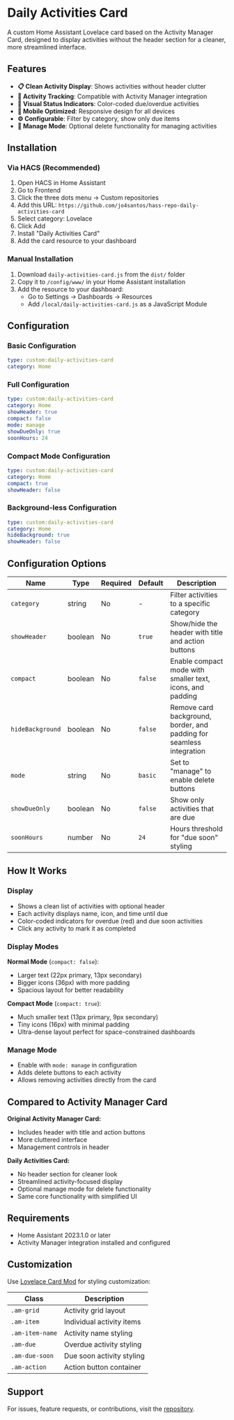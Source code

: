# Daily Activities Card

A custom Home Assistant Lovelace card based on the Activity Manager Card, designed to display activities without the header section for a cleaner, more streamlined interface.

## Features

- **📋 Clean Activity Display**: Shows activities without header clutter
- **🎯 Activity Tracking**: Compatible with Activity Manager integration
- **🎨 Visual Status Indicators**: Color-coded due/overdue activities
- **📱 Mobile Optimized**: Responsive design for all devices
- **⚙️ Configurable**: Filter by category, show only due items
- **🔧 Manage Mode**: Optional delete functionality for managing activities

## Installation

### Via HACS (Recommended)

1. Open HACS in Home Assistant
2. Go to Frontend
3. Click the three dots menu → Custom repositories
4. Add this URL: `https://github.com/jo4santos/hass-repo-daily-activities-card`
5. Select category: Lovelace
6. Click Add
7. Install "Daily Activities Card"
8. Add the card resource to your dashboard

### Manual Installation

1. Download `daily-activities-card.js` from the `dist/` folder
2. Copy it to `/config/www/` in your Home Assistant installation
3. Add the resource to your dashboard:
   - Go to Settings → Dashboards → Resources
   - Add `/local/daily-activities-card.js` as a JavaScript Module

## Configuration

### Basic Configuration

```yaml
type: custom:daily-activities-card
category: Home
```

### Full Configuration

```yaml
type: custom:daily-activities-card
category: Home
showHeader: true
compact: false
mode: manage
showDueOnly: true
soonHours: 24
```

### Compact Mode Configuration

```yaml
type: custom:daily-activities-card
category: Home
compact: true
showHeader: false
```

### Background-less Configuration

```yaml
type: custom:daily-activities-card
category: Home
hideBackground: true
showHeader: false
```

## Configuration Options

| Name | Type | Required | Default | Description |
|------|------|----------|---------|-------------|
| `category` | string | No | - | Filter activities to a specific category |
| `showHeader` | boolean | No | `true` | Show/hide the header with title and action buttons |
| `compact` | boolean | No | `false` | Enable compact mode with smaller text, icons, and padding |
| `hideBackground` | boolean | No | `false` | Remove card background, border, and padding for seamless integration |
| `mode` | string | No | `basic` | Set to "manage" to enable delete buttons |
| `showDueOnly` | boolean | No | `false` | Show only activities that are due |
| `soonHours` | number | No | `24` | Hours threshold for "due soon" styling |

## How It Works

### Display
- Shows a clean list of activities with optional header
- Each activity displays name, icon, and time until due
- Color-coded indicators for overdue (red) and due soon activities
- Click any activity to mark it as completed

### Display Modes

**Normal Mode** (`compact: false`):
- Larger text (22px primary, 13px secondary)
- Bigger icons (36px) with more padding
- Spacious layout for better readability

**Compact Mode** (`compact: true`):
- Much smaller text (13px primary, 9px secondary) 
- Tiny icons (16px) with minimal padding
- Ultra-dense layout perfect for space-constrained dashboards

### Manage Mode
- Enable with `mode: manage` in configuration
- Adds delete buttons to each activity
- Allows removing activities directly from the card

## Compared to Activity Manager Card

**Original Activity Manager Card:**
- Includes header with title and action buttons
- More cluttered interface
- Management controls in header

**Daily Activities Card:**
- No header section for cleaner look
- Streamlined activity-focused display
- Optional manage mode for delete functionality
- Same core functionality with simplified UI

## Requirements

- Home Assistant 2023.1.0 or later
- Activity Manager integration installed and configured

## Customization

Use [Lovelace Card Mod](https://github.com/thomasloven/lovelace-card-mod) for styling customization:

| Class | Description |
|-------|-------------|
| `.am-grid` | Activity grid layout |
| `.am-item` | Individual activity items |
| `.am-item-name` | Activity name styling |
| `.am-due` | Overdue activity styling |
| `.am-due-soon` | Due soon activity styling |
| `.am-action` | Action button container |

## Support

For issues, feature requests, or contributions, visit the [repository](https://github.com/jo4santos/hass-repo).